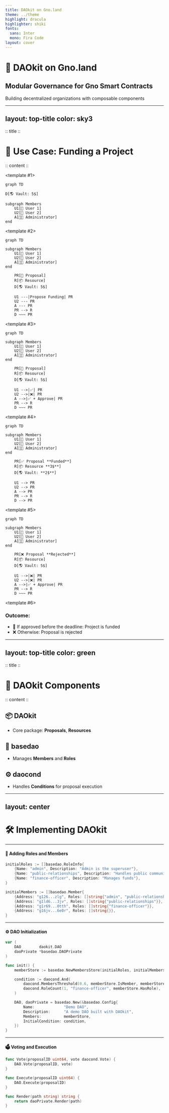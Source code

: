 ```yaml
---
title: DAOkit on Gno.land
theme: ../theme
highlight: dracula
highlighter: shiki
fonts:
  sans: Inter
  mono: Fira Code
layout: cover
---
```


# 🧠 DAOkit on Gno.land
## Modular Governance for Gno Smart Contracts

Building decentralized organizations with composable components

<!-- 
Focus on:
- Modular architecture
- Real-world governance patterns
- Gno-specific implementation
-->

---
layout: top-title
color: sky3
---

:: title ::
# 🧠 Use Case: Funding a Project
:: content :: 


<v-switch>
<template #0>

* **Proposal**: "I want to finance a Project with $3"

* **Requirements**:

  * ✅ 50% of Members must vote YES
  * ✅ Administrator Approval


</template>

<template #1>

```mermaid
graph TD

D[🌎 Vault: 5$]

subgraph Members 
    U1[🧍 User 1]
    U2[🧍 User 2]
    A[👨‍💼 Administrator]
end
```

</template>

<template #2>

```mermaid
graph TD

subgraph Members 
    U1[🧍 User 1]
    U2[🧍 User 2]
    A[👨‍💼 Administrator]
end

    PR[📄 Proposal]
    R[📦 Resource]
    D[🌎 Vault: 5$]

    U1 ---|Propose Funding| PR
    U2 --- PR
    A --- PR
    PR --> R
    D ~~~ PR
```

</template>


<template #3>

```mermaid
graph TD

subgraph Members 
    U1[🧍 User 1]
    U2[🧍 User 2]
    A[👨‍💼 Administrator]
end

    PR[📄 Proposal]
    R[📦 Resource]
    D[🌎 Vault: 5$]

    U1 -->|✅| PR
    U2 -->|❌| PR
    A -->|✅ + Approve| PR
    PR --> R
    D ~~~ PR
```
</template>


<template #4>

```mermaid
graph TD

subgraph Members 
    U1[🧍 User 1]
    U2[🧍 User 2]
    A[👨‍💼 Administrator]
end

    PR[✅ Proposal **Funded**]
    R[📦 Resource **3$**]
    D[🌎 Vault: **2$**]

    U1 --> PR
    U2 --> PR
    A --> PR
    PR --> R 
    D --> PR
```
</template>

<template #5>

```mermaid
graph TD

subgraph Members 
    U1[🧍 User 1]
    U2[🧍 User 2]
    A[👨‍💼 Administrator]
end

    PR[❌ Proposal **Rejected**]
    R[📦 Resource]
    D[🌎 Vault: 5$]

    U1 -->|❌| PR
    U2 -->|❌| PR
    A -->|✅ + Approve| PR
    PR --> R
    D ~~~ PR
```
</template>

<template #6>

### **Outcome**:

  * 📅 If approved before the deadline: Project is funded
  * ❌ Otherwise: Proposal is rejected

</template>
</v-switch>

---
layout: top-title
color: green
---

:: title ::

# 🧩 DAOkit Components
:: content ::

## 📦 DAOkit
* Core package: **Proposals**, **Resources**

## 🧱 basedao

* Manages **Members** and **Roles**

## ⚙️ daocond

* Handles **Conditions** for proposal execution

---
layout: center
---

# 🛠️ Implementing DAOkit

---

#### 🧍 Adding Roles and Members

```go {0|0-5|6-13}
initialRoles := []basedao.RoleInfo{
    {Name: "admin", Description: "Admin is the superuser"},
    {Name: "public-relationships", Description: "Handles public communication"},
    {Name: "finance-officer", Description: "Manages funds"},
}

initialMembers := []basedao.Member{
    {Address: "g126...zlg", Roles: []string{"admin", "public-relationships"}},
    {Address: "g1ld6...3jv", Roles: []string{"public-relationships"}},
    {Address: "g1r69...0tth", Roles: []string{"finance-officer"}},
    {Address: "g16jv...6e0r", Roles: []string{}},
}
```



---

#### ⚙️ DAO Initialization

```go {0-5|6-7|9-13|14-19|6-20}{lines:true}
var (
    DAO        daokit.DAO
    daoPrivate *basedao.DAOPrivate
)

func init() {
    memberStore := basedao.NewMembersStore(initialRoles, initialMembers)

    condition := daocond.And(
        daocond.MembersThreshold(0.6, memberStore.IsMember, memberStore.MembersCount),
        daocond.RoleCount(1, "finance-officer", memberStore.HasRole),
    )

    DAO, daoPrivate = basedao.New(&basedao.Config{
        Name:             "Demo DAO",
        Description:      "A demo DAO built with DAOkit",
        Members:          memberStore,
        InitialCondition: condition,
    })
}
```



---

#### 🗳️ Voting and Execution

```go {0-3|4-7|7-11}
func Vote(proposalID uint64, vote daocond.Vote) {
    DAO.Vote(proposalID, vote)
}

func Execute(proposalID uint64) {
    DAO.Execute(proposalID)
}

func Render(path string) string {
    return daoPrivate.Render(path)
}
```
